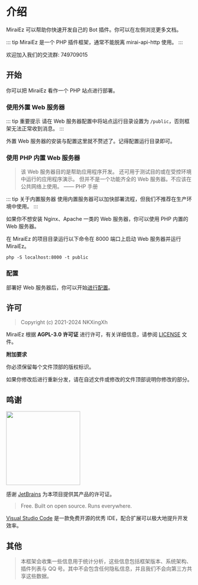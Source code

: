 # 介绍

MiraiEz 可以帮助你快速开发自己的 Bot 插件。你可以在左侧浏览更多文档。

::: tip
MiraiEz 是一个 PHP 插件框架，通常不能脱离 mirai-api-http 使用。
:::

欢迎加入我们的交流群: 749709015

## 开始

你可以把 MiraiEz 看作一个 PHP 站点进行部署。

### 使用外置 Web 服务器

::: tip 重要提示
请在 Web 服务器配置中将站点运行目录设置为 `/public`，否则框架无法正常收到消息。
:::

外置 Web 服务器的安装与配置这里就不赘述了。记得配置运行目录即可。

### 使用 PHP 内置 Web 服务器

> 该 Web 服务器目的是帮助应用程序开发。
> 还可用于测试目的或在受控环境中运行的应用程序演示。
> 但并不是一个功能齐全的 Web 服务器。不应该在公共网络上使用。
>                                       —— PHP 手册 

::: tip 关于内置服务器
使用内置服务器可以加快部署流程，但我们不推荐在生产环境中使用。
:::

如果你不想安装 Nginx、Apache 一类的 Web 服务器，你可以使用 PHP 内置的 Web 服务器。

在 MiraiEz 的项目目录运行以下命令在 8000 端口上启动 Web 服务器并运行 MiraiEz。

```
php -S localhost:8000 -t public
```

### 配置

部署好 Web 服务器后，你可以开始[进行配置](./setup.md)。

## 许可

> Copyright (c) 2021-2024 NKXingXh

MiraiEz 根据 **AGPL-3.0 许可证** 进行许可，有关详细信息，请参阅 [LICENSE](https://github.com/nkxingxh/MiraiEz/blob/main/LICENSE) 文件。

**附加要求**

你必须保留每个文件顶部的版权标识。

如果你修改后进行重新分发，请在自述文件或修改的文件顶部说明你修改的部分。


## 鸣谢

[<img src="https://resources.jetbrains.com/storage/products/company/brand/logos/jb_beam.png" width="200"/>](https://www.jetbrains.com/?from=MiraiEz)

感谢 [JetBrains](https://www.jetbrains.com/?from=MiraiEz) 为本项目提供其产品的许可证。

> Free. Built on open source. Runs everywhere.

[Visual Studio Code](https://code.visualstudio.com/) 是一款免费开源的优秀 IDE，配合扩展可以极大地提升开发效率。

## 其他

> 本框架会收集一些信息用于统计分析，这些信息包括框架版本、系统架构、插件列表与 QQ 号。其中不会包含任何隐私信息，并且我们不会向第三方共享这些数据。
